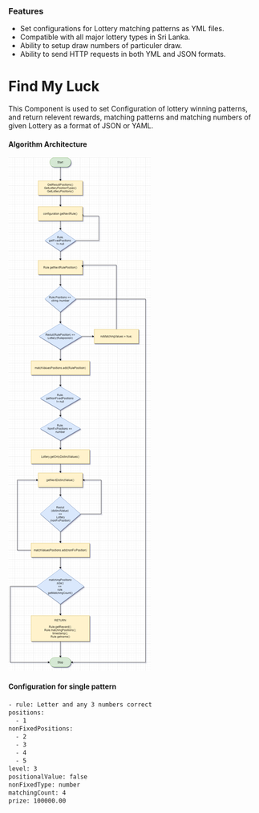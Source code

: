 ### Features

- Set configurations for Lottery matching patterns as YML files.
- Compatible with all major lottery types in Sri Lanka.
- Ability to setup draw numbers of particuler draw.
- Ability to send HTTP requests in both YML and JSON formats.

# Find My Luck

This Component is used to set Configuration of lottery winning patterns, and return relevent rewards, matching patterns and matching numbers of given Lottery as a format of JSON or YAML.

#### Algorithm Architecture

![](CheckReward.png)

#### Configuration for single pattern

    - rule: Letter and any 3 numbers correct
    positions:
      - 1
    nonFixedPositions:
      - 2
      - 3
      - 4
      - 5
    level: 3
    positionalValue: false
    nonFixedType: number
    matchingCount: 4
    prize: 100000.00 

